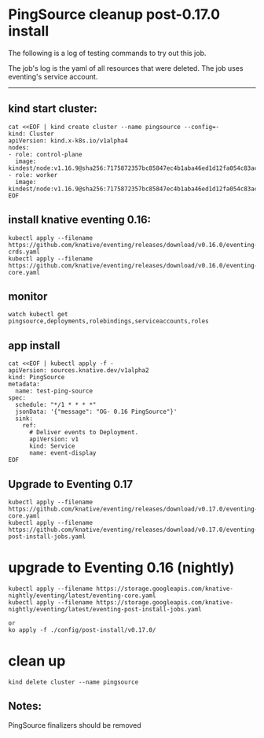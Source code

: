 # PingSource cleanup post-0.17.0 install

The following is a log of testing commands to try out this job.

The job's log is the yaml of all resources that were deleted. The job uses
eventing's service account.

---

## kind start cluster:

```
cat <<EOF | kind create cluster --name pingsource --config=-
kind: Cluster
apiVersion: kind.x-k8s.io/v1alpha4
nodes:
- role: control-plane
  image: kindest/node:v1.16.9@sha256:7175872357bc85847ec4b1aba46ed1d12fa054c83ac7a8a11f5c268957fd5765
- role: worker
  image: kindest/node:v1.16.9@sha256:7175872357bc85847ec4b1aba46ed1d12fa054c83ac7a8a11f5c268957fd5765
EOF
```

## install knative eventing 0.16:

```
kubectl apply --filename https://github.com/knative/eventing/releases/download/v0.16.0/eventing-crds.yaml
kubectl apply --filename https://github.com/knative/eventing/releases/download/v0.16.0/eventing-core.yaml
```

## monitor

```
watch kubectl get pingsource,deployments,rolebindings,serviceaccounts,roles
```

## app install

```
cat <<EOF | kubectl apply -f -
apiVersion: sources.knative.dev/v1alpha2
kind: PingSource
metadata:
  name: test-ping-source
spec:
  schedule: "*/1 * * * *"
  jsonData: '{"message": "OG- 0.16 PingSource"}'
  sink:
    ref:
      # Deliver events to Deployment.
      apiVersion: v1
      kind: Service
      name: event-display
EOF
```

## Upgrade to Eventing 0.17

```
kubectl apply --filename https://github.com/knative/eventing/releases/download/v0.17.0/eventing-core.yaml
kubectl apply --filename https://github.com/knative/eventing/releases/download/v0.17.0/eventing-post-install-jobs.yaml
```

# upgrade to Eventing 0.16 (nightly)

```
kubectl apply --filename https://storage.googleapis.com/knative-nightly/eventing/latest/eventing-core.yaml
kubectl apply --filename https://storage.googleapis.com/knative-nightly/eventing/latest/eventing-post-install-jobs.yaml

or
ko apply -f ./config/post-install/v0.17.0/
```

# clean up

```
kind delete cluster --name pingsource
```

## Notes:

PingSource finalizers should be removed
